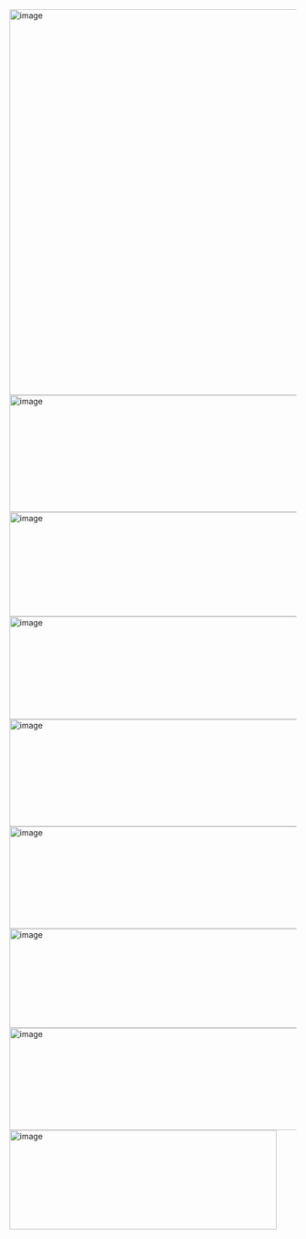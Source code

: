 <img width="1368" height="676" alt="image" src="https://github.com/user-attachments/assets/54d57016-ab4f-43d7-a29a-f8ac567e43d4" />
<img width="544" height="205" alt="image" src="https://github.com/user-attachments/assets/4cb88d89-aa46-4ce2-859e-f2c52c94f167" />
<img width="568" height="183" alt="image" src="https://github.com/user-attachments/assets/5dc565a5-5411-4c45-8e0d-62debd1fdf09" />
 <img width="642" height="180" alt="image" src="https://github.com/user-attachments/assets/41d39d25-e54e-4229-8030-e98457835da2" />
 <img width="637" height="188" alt="image" src="https://github.com/user-attachments/assets/0d1fc09b-8de4-4d38-a012-65bc94458bd8" />
<img width="681" height="179" alt="image" src="https://github.com/user-attachments/assets/dcc9c312-1e99-423e-a518-8f251f63f174" />
<img width="557" height="174" alt="image" src="https://github.com/user-attachments/assets/7924e8ec-8444-44bc-b010-b9c61e569e39" />
<img width="659" height="179" alt="image" src="https://github.com/user-attachments/assets/effe1e64-7f47-47ae-84e7-18444aca14aa" />
<img width="469" height="174" alt="image" src="https://github.com/user-attachments/assets/6304989c-d4ba-4236-8eb3-e183c1074db8" />
